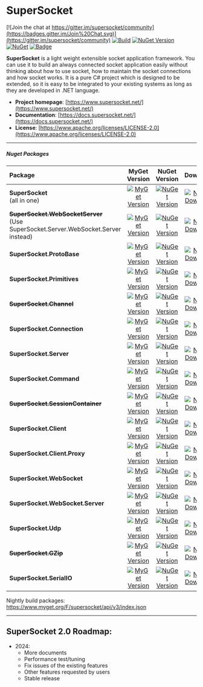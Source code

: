 # SuperSocket

[![Join the chat at https://gitter.im/supersocket/community](https://badges.gitter.im/Join%20Chat.svg)](https://gitter.im/supersocket/community)
[![Build](https://github.com/kerryjiang/SuperSocket/workflows/build/badge.svg)](https://github.com/kerryjiang/SuperSocket/actions?query=workflow%3Abuild)
[![NuGet Version](https://img.shields.io/nuget/vpre/SuperSocket.svg?style=flat)](https://www.nuget.org/packages/SuperSocket/)
[![NuGet](https://img.shields.io/nuget/dt/SuperSocket.svg)](https://www.nuget.org/packages/SuperSocket)
[![Badge](https://img.shields.io/badge/link-996.icu-red.svg)](https://996.icu/#/en_US)


**SuperSocket** is a light weight extensible socket application framework. You can use it to build an always connected socket application easily without thinking about how to use socket, how to maintain the socket connections and how socket works. It is a pure C# project which is designed to be extended, so it is easy to be integrated to your existing systems as long as they are developed in .NET language.


- **Project homepage**:		[https://www.supersocket.net/](https://www.supersocket.net/)
- **Documentation**:		[https://docs.supersocket.net/](https://docs.supersocket.net/)
- **License**: 				[https://www.apache.org/licenses/LICENSE-2.0](https://www.apache.org/licenses/LICENSE-2.0)

---

##### Nuget Packages

| Package | MyGet Version | NuGet Version | Download |
| :------|:------------:|:------------:|:--------:|
| **SuperSocket**  <br /> (all in one) | [![MyGet Version](https://img.shields.io/myget/supersocket/vpre/SuperSocket)](https://www.myget.org/feed/supersocket/package/nuget/SuperSocket) | [![NuGet Version](https://img.shields.io/nuget/vpre/SuperSocket.svg?style=flat)](https://www.nuget.org/packages/SuperSocket/)| [![NuGet Download](https://img.shields.io/nuget/dt/SuperSocket.svg?style=flat)](https://www.nuget.org/packages/SuperSocket/) |
| ~~**SuperSocket.WebSocketServer**~~ <br /> (Use SuperSocket.Server.WebSocket.Server instead) | [![MyGet Version](https://img.shields.io/myget/supersocket/vpre/SuperSocket.WebSocketServer)](https://www.myget.org/feed/supersocket/package/nuget/SuperSocket.WebSocketServer) | [![NuGet Version](https://img.shields.io/nuget/vpre/SuperSocket.WebSocketServer.svg?style=flat)](https://www.nuget.org/packages/SuperSocket.WebSocketServer/)| [![NuGet Download](https://img.shields.io/nuget/dt/SuperSocket.WebSocketServer.svg?style=flat)](https://www.nuget.org/packages/SuperSocket.WebSocketServer/) |
| **SuperSocket.ProtoBase** | [![MyGet Version](https://img.shields.io/myget/supersocket/vpre/SuperSocket.ProtoBase)](https://www.myget.org/feed/supersocket/package/nuget/SuperSocket.ProtoBase) | [![NuGet Version](https://img.shields.io/nuget/vpre/SuperSocket.ProtoBase.svg?style=flat)](https://www.nuget.org/packages/SuperSocket.ProtoBase/)| [![NuGet Download](https://img.shields.io/nuget/dt/SuperSocket.ProtoBase.svg?style=flat)](https://www.nuget.org/packages/SuperSocket.ProtoBase/) |
| **SuperSocket.Primitives** | [![MyGet Version](https://img.shields.io/myget/supersocket/vpre/SuperSocket.Primitives)](https://www.myget.org/feed/supersocket/package/nuget/SuperSocket.Primitives) | [![NuGet Version](https://img.shields.io/nuget/vpre/SuperSocket.Primitives.svg?style=flat)](https://www.nuget.org/packages/SuperSocket.Primitives/)| [![NuGet Download](https://img.shields.io/nuget/dt/SuperSocket.Primitives.svg?style=flat)](https://www.nuget.org/packages/SuperSocket.Primitives/) |
| ~~**SuperSocket.Channel**~~ | [![MyGet Version](https://img.shields.io/myget/supersocket/vpre/SuperSocket.Channel)](https://www.myget.org/feed/supersocket/package/nuget/SuperSocket.Channel) | [![NuGet Version](https://img.shields.io/nuget/vpre/SuperSocket.Channel.svg?style=flat)](https://www.nuget.org/packages/SuperSocket.Channel/)| [![NuGet Download](https://img.shields.io/nuget/dt/SuperSocket.Channel.svg?style=flat)](https://www.nuget.org/packages/SuperSocket.Channel/) |
| **SuperSocket.Connection** | [![MyGet Version](https://img.shields.io/myget/supersocket/vpre/SuperSocket.Connection)](https://www.myget.org/feed/supersocket/package/nuget/SuperSocket.Connection) | [![NuGet Version](https://img.shields.io/nuget/vpre/SuperSocket.Connection.svg?style=flat)](https://www.nuget.org/packages/SuperSocket.Connection/)| [![NuGet Download](https://img.shields.io/nuget/dt/SuperSocket.Connection.svg?style=flat)](https://www.nuget.org/packages/SuperSocket.Connection/) |
| **SuperSocket.Server** | [![MyGet Version](https://img.shields.io/myget/supersocket/vpre/SuperSocket.Server)](https://www.myget.org/feed/supersocket/package/nuget/SuperSocket.Server) | [![NuGet Version](https://img.shields.io/nuget/vpre/SuperSocket.Server.svg?style=flat)](https://www.nuget.org/packages/SuperSocket.Server/)| [![NuGet Download](https://img.shields.io/nuget/dt/SuperSocket.Server.svg?style=flat)](https://www.nuget.org/packages/SuperSocket.Server/) |
| **SuperSocket.Command** | [![MyGet Version](https://img.shields.io/myget/supersocket/vpre/SuperSocket.Command)](https://www.myget.org/feed/supersocket/package/nuget/SuperSocket.Command) | [![NuGet Version](https://img.shields.io/nuget/vpre/SuperSocket.Command.svg?style=flat)](https://www.nuget.org/packages/SuperSocket.Command/)| [![NuGet Download](https://img.shields.io/nuget/dt/SuperSocket.Command.svg?style=flat)](https://www.nuget.org/packages/SuperSocket.Command/) |
| ~~**SuperSocket.SessionContainer**~~ | [![MyGet Version](https://img.shields.io/myget/supersocket/vpre/SuperSocket.SessionContainer)](https://www.myget.org/feed/supersocket/package/nuget/SuperSocket.SessionContainer) | [![NuGet Version](https://img.shields.io/nuget/vpre/SuperSocket.SessionContainer.svg?style=flat)](https://www.nuget.org/packages/SuperSocket.SessionContainer/)| [![NuGet Download](https://img.shields.io/nuget/dt/SuperSocket.SessionContainer.svg?style=flat)](https://www.nuget.org/packages/SuperSocket.SessionContainer/) |
| **SuperSocket.Client** | [![MyGet Version](https://img.shields.io/myget/supersocket/vpre/SuperSocket.Client)](https://www.myget.org/feed/supersocket/package/nuget/SuperSocket.Client) | [![NuGet Version](https://img.shields.io/nuget/vpre/SuperSocket.Client.svg?style=flat)](https://www.nuget.org/packages/SuperSocket.Client/)| [![NuGet Download](https://img.shields.io/nuget/dt/SuperSocket.Client.svg?style=flat)](https://www.nuget.org/packages/SuperSocket.Client/) |
| **SuperSocket.Client.Proxy** | [![MyGet Version](https://img.shields.io/myget/supersocket/vpre/SuperSocket.Client.Proxy)](https://www.myget.org/feed/supersocket/package/nuget/SuperSocket.Client.Proxy) | [![NuGet Version](https://img.shields.io/nuget/vpre/SuperSocket.Client.Proxy.svg?style=flat)](https://www.nuget.org/packages/SuperSocket.Client.Proxy/)| [![NuGet Download](https://img.shields.io/nuget/dt/SuperSocket.Client.Proxy.svg?style=flat)](https://www.nuget.org/packages/SuperSocket.Client.Proxy/) |
| **SuperSocket.WebSocket** | [![MyGet Version](https://img.shields.io/myget/supersocket/vpre/SuperSocket.WebSocket)](https://www.myget.org/feed/supersocket/package/nuget/SuperSocket.WebSocket) | [![NuGet Version](https://img.shields.io/nuget/vpre/SuperSocket.WebSocket.svg?style=flat)](https://www.nuget.org/packages/SuperSocket.WebSocket/)| [![NuGet Download](https://img.shields.io/nuget/dt/SuperSocket.WebSocket.svg?style=flat)](https://www.nuget.org/packages/SuperSocket.WebSocket/) |
| **SuperSocket.WebSocket.Server** | [![MyGet Version](https://img.shields.io/myget/supersocket/vpre/SuperSocket.WebSocket.Server)](https://www.myget.org/feed/supersocket/package/nuget/SuperSocket.WebSocket.Server) | [![NuGet Version](https://img.shields.io/nuget/vpre/SuperSocket.WebSocket.Server.svg?style=flat)](https://www.nuget.org/packages/SuperSocket.WebSocket.Server/)| [![NuGet Download](https://img.shields.io/nuget/dt/SuperSocket.WebSocket.Server.svg?style=flat)](https://www.nuget.org/packages/SuperSocket.WebSocket.Server/) |
| **SuperSocket.Udp** | [![MyGet Version](https://img.shields.io/myget/supersocket/vpre/SuperSocket.Udp)](https://www.myget.org/feed/supersocket/package/nuget/SuperSocket.Udp) | [![NuGet Version](https://img.shields.io/nuget/vpre/SuperSocket.Udp.svg?style=flat)](https://www.nuget.org/packages/SuperSocket.Udp/)| [![NuGet Download](https://img.shields.io/nuget/dt/SuperSocket.Udp.svg?style=flat)](https://www.nuget.org/packages/SuperSocket.Udp/) |
| ~~**SuperSocket.GZip**~~ | [![MyGet Version](https://img.shields.io/myget/supersocket/vpre/SuperSocket.GZip)](https://www.myget.org/feed/supersocket/package/nuget/SuperSocket.GZip) | [![NuGet Version](https://img.shields.io/nuget/vpre/SuperSocket.GZip.svg?style=flat)](https://www.nuget.org/packages/SuperSocket.GZip/)| [![NuGet Download](https://img.shields.io/nuget/dt/SuperSocket.GZip.svg?style=flat)](https://www.nuget.org/packages/SuperSocket.GZip/) |
| **SuperSocket.SerialIO** | [![MyGet Version](https://img.shields.io/myget/supersocket/vpre/SuperSocket.SerialIO)](https://www.myget.org/feed/supersocket/package/nuget/SuperSocket.SerialIO) | [![NuGet Version](https://img.shields.io/nuget/vpre/SuperSocket.SerialIO.svg?style=flat)](https://www.nuget.org/packages/SuperSocket.SerialIO/)| [![NuGet Download](https://img.shields.io/nuget/dt/SuperSocket.SerialIO.svg?style=flat)](https://www.nuget.org/packages/SuperSocket.SerialIO/) |


Nightly build packages:  https://www.myget.org/F/supersocket/api/v3/index.json

---

## SuperSocket 2.0 Roadmap:


- 2024:
    - More documents
    - Performance test/tuning
    - Fix issues of the existing features
    - Other features requested by users
    - Stable release
